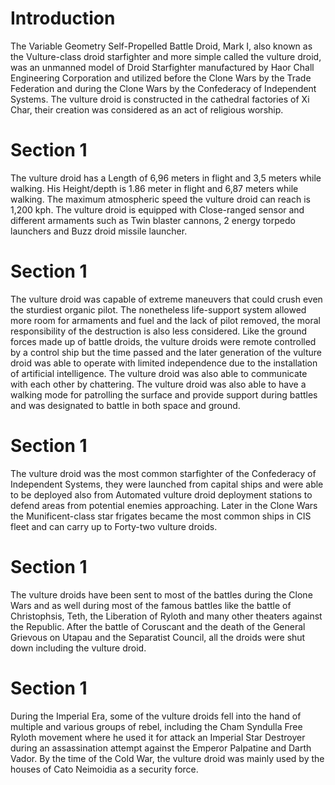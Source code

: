 # Introduction
The Variable Geometry Self-Propelled Battle Droid, Mark I, also known as the Vulture-class droid starfighter and more simple called the vulture droid, was an unmanned model of Droid Starfighter manufactured by Haor Chall Engineering Corporation and utilized before the Clone Wars by the Trade Federation and during the Clone Wars by the Confederacy of Independent Systems.
The vulture droid is constructed  in the cathedral factories of Xi Char, their creation was considered as an act of religious worship.

# Section 1
The vulture droid has a Length of 6,96 meters in flight and 3,5 meters while walking.
His Height/depth is 1.86 meter in flight and 6,87 meters while walking.
 The maximum atmospheric speed the vulture droid can reach is 1,200 kph.
The vulture droid is equipped with Close-ranged sensor and different armaments such as Twin blaster cannons, 2 energy torpedo launchers and Buzz droid missile launcher.



# Section 1
The vulture droid was capable of extreme maneuvers  that could crush even the sturdiest organic pilot.
The nonetheless life-support system allowed more room for armaments and fuel and the lack of pilot removed, the moral responsibility of the destruction  is also less considered.
 Like the ground forces made up of battle droids, the vulture droids were remote controlled by a control ship but the time passed and the later generation of the vulture droid was able to operate with limited independence due to the installation of artificial intelligence.
The vulture droid was also able to communicate with each other by chattering.
 The vulture droid was also able to have a walking mode for patrolling the surface and provide support during battles and was designated to battle in both space and ground.



# Section 1
The vulture droid was the most common starfighter of the Confederacy of Independent Systems, they were launched from capital ships and were able to be deployed also from Automated vulture droid deployment stations to defend areas from potential enemies approaching.
Later in the Clone Wars the Munificent-class star frigates became the most common ships in CIS fleet and can carry up to Forty-two vulture droids.



# Section 1
The vulture droids have been sent to most of the battles during the Clone Wars and as well during most of the famous battles like the battle of Christophsis,  Teth, the Liberation of Ryloth and many other theaters against the Republic.
After the battle of Coruscant and the death of the General Grievous on Utapau and the Separatist Council, all the droids were shut down including the vulture droid.



# Section 1
During the Imperial Era, some of the vulture droids fell into the hand of multiple and various groups of rebel, including the Cham Syndulla Free Ryloth movement where he used it for attack an Imperial Star Destroyer during an assassination attempt against the Emperor Palpatine and Darth Vador.
By the time of the Cold War, the vulture droid was mainly used by the houses of Cato Neimoidia as a security force.